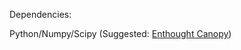 Dependencies:

Python/Numpy/Scipy (Suggested: [Enthought Canopy](https://store.enthought.com/downloads/)) 

